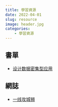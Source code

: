 ```yaml
---
title: 學習資源
date: 2022-04-01
slug: resource
image: header.jpg
categories:
    - 學習資源
---
```


## 書單
- [设计数据密集型应用](https://vonng.github.io/ddia/#/)

## 網誌
- [一线攻城狮](https://researchlab.github.io/)